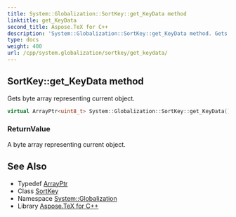 ```yaml
---
title: System::Globalization::SortKey::get_KeyData method
linktitle: get_KeyData
second_title: Aspose.TeX for C++
description: 'System::Globalization::SortKey::get_KeyData method. Gets byte array representing current object in C++.'
type: docs
weight: 400
url: /cpp/system.globalization/sortkey/get_keydata/
---
```

## SortKey::get_KeyData method


Gets byte array representing current object.

```cpp
virtual ArrayPtr<uint8_t> System::Globalization::SortKey::get_KeyData()
```


### ReturnValue

A byte array representing current object.

## See Also

* Typedef [ArrayPtr](../../../system/arrayptr/)
* Class [SortKey](../)
* Namespace [System::Globalization](../../)
* Library [Aspose.TeX for C++](../../../)
